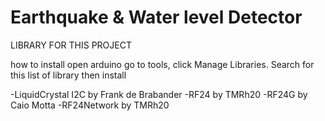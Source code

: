# Earthquake & Water level Detector
 
LIBRARY FOR THIS PROJECT

how to install
open arduino go to tools, click Manage Libraries.
Search for this list of library then install

-LiquidCrystal I2C by Frank de Brabander
-RF24 by TMRh20
-RF24G by Caio Motta
-RF24Network by TMRh20




